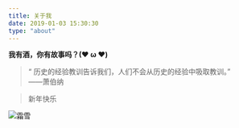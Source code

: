 ```yaml
---
title: 关于我
date: 2019-01-03 15:30:30
type: "about"
---
```

**我有酒，你有故事吗？(❤ ω ❤)**

 > “ 历史的经验教训告诉我们，人们不会从历史的经验中吸取教训。”   
 ——萧伯纳

 > 新年快乐

 ![霜雪](https://bing.ioliu.cn/v1?d=0&w=1366&h=768)
